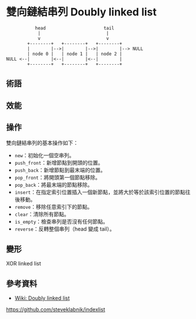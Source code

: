 # 雙向鏈結串列 Doubly linked list

```
           head                      tail
            |                         |
            v                         v
        +--------+   +--------+   +--------+
        |        |-->|        |-->|        |--> NULL
        | node 0 |   | node 1 |   | node 2 |
NULL <--|        |<--|        |<--|        |
        +--------+   +--------+   +--------+
```

## 術語

## 效能

## 操作

雙向鏈結串列的基本操作如下：

- `new`：初始化一個空串列。
- `push_front`：新增節點到開頭的位置。
- `push_back`：新增節點到最末端的位置。
- `pop_front`：將開頭第一個節點移除。
- `pop_back`：將最末端的節點移除。
- `insert`：在指定索引位置插入一個新節點，並將大於等於該索引位置的節點往後移動。
- `remove`：移除任意索引下的節點。
- `clear`：清除所有節點。
- `is_empty`：檢查串列是否沒有任何節點。
- `reverse`：反轉整個串列（head 變成 tail）。

## 變形

XOR linked list

## 參考資料

- [Wiki: Doubly linked list](https://en.wikipedia.org/wiki/Doubly_linked_list)

https://github.com/steveklabnik/indexlist
